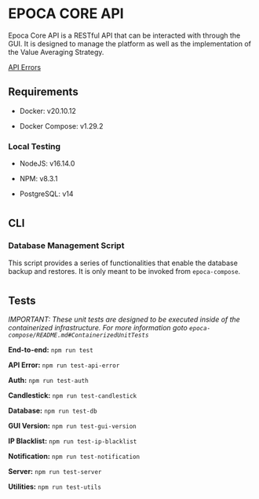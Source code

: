 # EPOCA CORE API

Epoca Core API is a RESTful API that can be interacted with through the GUI. It is designed to manage the platform as well as the implementation of the Value Averaging Strategy.


[API Errors](./API_ERRORS.md)


## Requirements

- Docker: v20.10.12

- Docker Compose: v1.29.2




### Local Testing

- NodeJS: v16.14.0

- NPM: v8.3.1

- PostgreSQL: v14





#
## CLI

### Database Management Script

This script provides a series of functionalities that enable the database backup and restores. It is only meant to be invoked from `epoca-compose`.





#
## Tests

*IMPORTANT: These unit tests are designed to be executed inside of the containerized infrastructure. For more information goto `epoca-compose/README.md#ContainerizedUnitTests`*

**End-to-end:** `npm run test`

**API Error:** `npm run test-api-error`

**Auth:** `npm run test-auth`

**Candlestick:** `npm run test-candlestick`

**Database:** `npm run test-db`

**GUI Version:** `npm run test-gui-version`

**IP Blacklist:** `npm run test-ip-blacklist`

**Notification:** `npm run test-notification`

**Server:** `npm run test-server`

**Utilities:** `npm run test-utils`